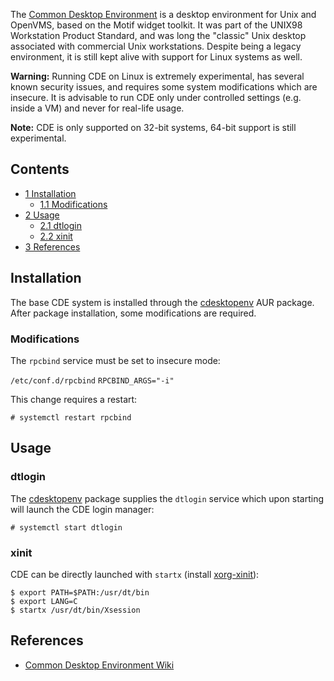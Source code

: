 The [Common Desktop Environment](https://en.wikipedia.org/wiki/Common_Desktop_Environment) is a desktop environment for Unix and OpenVMS, based on the Motif widget toolkit. It was part of the UNIX98 Workstation Product Standard, and was long the "classic" Unix desktop associated with commercial Unix workstations. Despite being a legacy environment, it is still kept alive with support for Linux systems as well.

**Warning:** Running CDE on Linux is extremely experimental, has several known security issues, and requires some system modifications which are insecure. It is advisable to run CDE only under controlled settings (e.g. inside a VM) and never for real-life usage.

**Note:** CDE is only supported on 32-bit systems, 64-bit support is still experimental.

## Contents

*   [1 Installation](#Installation)
    *   [1.1 Modifications](#Modifications)
*   [2 Usage](#Usage)
    *   [2.1 dtlogin](#dtlogin)
    *   [2.2 xinit](#xinit)
*   [3 References](#References)

## Installation

The base CDE system is installed through the [cdesktopenv](https://aur.archlinux.org/packages/cdesktopenv/) AUR package. After package installation, some modifications are required.

### Modifications

The `rpcbind` service must be set to insecure mode:

 `/etc/conf.d/rpcbind`  `RPCBIND_ARGS="-i"` 

This change requires a restart:

```
# systemctl restart rpcbind

```

## Usage

### dtlogin

The [cdesktopenv](https://aur.archlinux.org/packages/cdesktopenv/) package supplies the `dtlogin` service which upon starting will launch the CDE login manager:

```
# systemctl start dtlogin

```

### xinit

CDE can be directly launched with `startx` (install [xorg-xinit](https://www.archlinux.org/packages/?name=xorg-xinit)):

```
$ export PATH=$PATH:/usr/dt/bin
$ export LANG=C
$ startx /usr/dt/bin/Xsession

```

## References

*   [Common Desktop Environment Wiki](http://sourceforge.net/p/cdesktopenv/wiki/Home/)